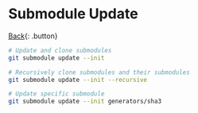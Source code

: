 # Submodule Update

[Back](../index.md){: .button}

```bash
# Update and clone submodules
git submodule update --init

# Recursively clone submodules and their submodules
git submodule update --init --recursive

# Update specific submodule
git submodule update --init generators/sha3

```
